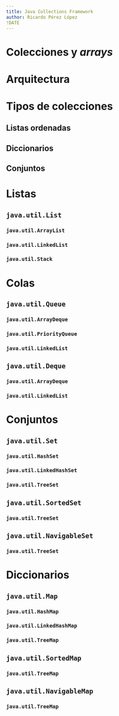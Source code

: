 ```yaml
---
title: Java Collections Framework
author: Ricardo Pérez López
!DATE
---
```


# Colecciones y *arrays*

# Arquitectura

# Tipos de colecciones

## Listas ordenadas

## Diccionarios

## Conjuntos

# Listas

## `java.util.List`

### `java.util.ArrayList`

### `java.util.LinkedList`

### `java.util.Stack`

# Colas

## `java.util.Queue`

### `java.util.ArrayDeque`

### `java.util.PriorityQueue`

### `java.util.LinkedList`

## `java.util.Deque`

### `java.util.ArrayDeque`

### `java.util.LinkedList`

# Conjuntos

## `java.util.Set`

### `java.util.HashSet`

### `java.util.LinkedHashSet`

### `java.util.TreeSet`

## `java.util.SortedSet`

### `java.util.TreeSet`

## `java.util.NavigableSet`

### `java.util.TreeSet`

# Diccionarios

## `java.util.Map`

### `java.util.HashMap`

### `java.util.LinkedHashMap`

### `java.util.TreeMap`

## `java.util.SortedMap`

### `java.util.TreeMap`

## `java.util.NavigableMap`

### `java.util.TreeMap`

